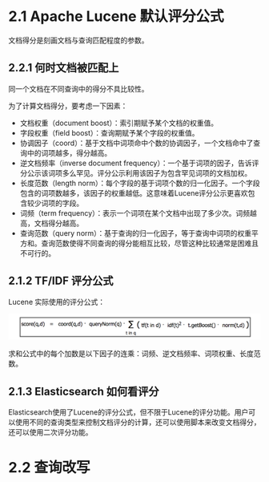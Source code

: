 # 2.1 Apache Lucene 默认评分公式

文档得分是刻画文档与查询匹配程度的参数。

## 2.2.1 何时文档被匹配上

同一个文档在不同查询中的得分不具比较性。

为了计算文档得分，要考虑一下因素：

- 文档权重（document boost）：索引期赋予某个文档的权重值。
- 字段权重（field boost）：查询期赋予某个字段的权重值。
- 协调因子（coord）：基于文档中词项命中个数的协调因子，一个文档命中了查询中的词项越多，得分越高。
- 逆文档频率（inverse document frequency）：一个基于词项的因子，告诉评分公示该词项多么罕见。评分公示利用该因子为包含罕见词项的文档加权。
- 长度范数（length norm）：每个字段的基于词项个数的归一化因子。一个字段包含的词项数越多，该因子的权重越低。这意味着Lucene评分公示更喜欢包含较少词项的字段。
- 词频（term frequency）：表示一个词项在某个文档中出现了多少次。词频越高，文档得分越高。
- 查询范数（query norm）：基于查询的归一化因子，等于查询中词项的权重平方和。查询范数使得不同查询的得分能相互比较，尽管这种比较通常是困难且不可行的。

## 2.1.2 TF/IDF 评分公式

Lucene 实际使用的评分公式：

![](img/chap2/img0.png)

求和公式中的每个加数是以下因子的连乘：词频、逆文档频率、词项权重、长度范数。

## 2.1.3 Elasticsearch 如何看评分

Elasticsearch使用了Lucene的评分公式，但不限于Lucene的评分功能。用户可以使用不同的查询类型来控制文档评分的计算，还可以使用脚本来改变文档得分，还可以使用二次评分功能。



# 2.2 查询改写

